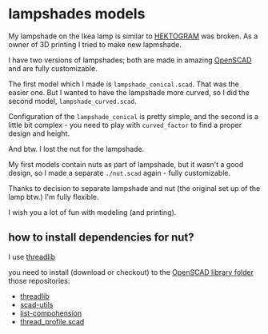 # lampshades models

My lampshade on the Ikea lamp is similar to [HEKTOGRAM](https://www.ikea.com/cz/cs/p/hektogram-stojaci-cteci-lampa-stribrna-bila-80477710/) was broken. As a owner of 3D printing I tried to make new lapmshade.

I have two versions of lampshades; both are made in amazing [OpenSCAD](https://openscad.org) and are fully customizable.

The first model which I made is `lampshade_conical.scad`. That was the easier one. But I wanted to have the lampshade more curved, so I did the second model, `lampshade_curved.scad`.

Configuration of the `lampshade_conical` is pretty simple, and the second is a little bit complex - you need to play with `curved_factor` to find a proper design and height.

And btw. I lost the nut for the lampshade.

My first models contain nuts as part of lampshade, but it wasn't a good design, so I made a separate `./nut.scad` again - fully customizable.

Thanks to decision to separate lampshade and nut (the original set up of the lamp btw.) I'm fully flexible.

I wish you a lot of fun with modeling (and printing).

## how to install dependencies for nut?
I use [threadlib](https://github.com/adrianschlatter/threadlib)

you need to install (download or checkout) to the [OpenSCAD library folder](https://en.wikibooks.org/wiki/OpenSCAD_User_Manual/Libraries)
those repositories:
* [threadlib](https://github.com/adrianschlatter/threadlib)
* [scad-utils](https://github.com/openscad/scad-utils)
* [list-compohension](https://github.com/openscad/list-comprehension-demos)
* [thread_profile.scad](https://github.com/MisterHW/IoP-satellite/blob/master/OpenSCAD%20bottle%20threads/thread_profile.scad)

